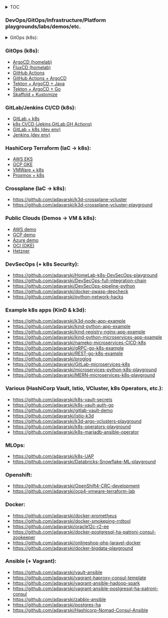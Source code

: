 <details>
<summary>TOC</summary>
<!--All you need is a blank line-->

    + markdown list 1
        + nested list 1
        + nested list 2
    + markdown list 2
</details>



### DevOps/GitOps/Infrastructure/Platform playgrounds/labs/demos/etc.

<details>
<summary>GitOps (k8s):</summary>
=================================    
<!--All you need is a blank line-->
   
   + [ArgoCD (homelab)](https://github.com/adavarski/homelab)
   + [FluxCD (homelab)](https://github.com/adavarski/homelab-flux)
   + [GitHub Actions](https://github.com/adavarski/k3d-GH-Actions)
   + [GitHub Actions + ArgoCD](https://github.com/adavarski/ArgoCD-GitOps-playground)
   + [Tekton + ArgoCD + Java](https://github.com/adavarski/gitops-k3d-tekton-argocd) 
   + [Tekton + ArgoCD + Go](https://github.com/adavarski/GitOps-k3d-Tekton-ArgoCD-Go)
   + [Skaffold + Kustomize](https://github.com/adavarski/k3d-skaffold-kustomize-demo)
</details>


### GitOps (k8s):
- [ArgoCD (homelab)](https://github.com/adavarski/homelab)
- [FluxCD (homelab)](https://github.com/adavarski/homelab-flux)
- [GitHub Actions](https://github.com/adavarski/k3d-GH-Actions)
- [GitHub Actions + ArgoCD](https://github.com/adavarski/ArgoCD-GitOps-playground)
- [Tekton + ArgoCD + Java](https://github.com/adavarski/gitops-k3d-tekton-argocd) 
- [Tekton + ArgoCD + Go](https://github.com/adavarski/GitOps-k3d-Tekton-ArgoCD-Go)
- [Skaffold + Kustomize](https://github.com/adavarski/k3d-skaffold-kustomize-demo)

### GitLab/Jenkins CI/CD (k8s):
- [GitLab + k8s](https://github.com/adavarski/gitlab-cicd-k8s)
- [k8s CI/CD (Jekins,GitLab,GH Actions)](https://github.com/adavarski/k3d-cicd-playground)
- [GitLab + k8s (dev env)](https://github.com/adavarski/k3s-GitLab-development)
- [Jenkins (dev env)](https://github.com/adavarski/jenkins-dev-environment)

### HashiCorp Terraform (IaC -> k8s):
- [AWS EKS](https://github.com/adavarski/AWS-EKS-Terraform)
- [GCP GKE](https://github.com/adavarski/GCP-GKE-terraform-demo)
- [VMWare + k8s](https://github.com/adavarski/k8s-vmware-terraform-kubespray)
- [Proxmox + k8s](https://github.com/adavarski/proxmox-terraform-k8s)

### Crossplane (IaC -> k8s):
- https://github.com/adavarski/k3d-crossplane-vcluster 
- https://github.com/adavarski/k3d-crossplane-vcluster-playground

### Public Clouds (Demos -> VM & k8s):
- [AWS demo](https://github.com/adavarski/DevOps-AWS-demo)
- [GCP demo](https://github.com/adavarski/DevOps-GCP-demo)
- [Azure demo](https://github.com/adavarski/DevOps-AZURE-demo)
- [OCI (OKE)](https://github.com/adavarski/OCI-Terraform-OKE-k8s-demo)
- [Hetzner](https://github.com/adavarski/Hetzner-Case-Study)

### DevSecOps (+ k8s Security):
- https://github.com/adavarski/HomeLab-k8s-DevSecOps-playground
- https://github.com/adavarski/DevSecOps-full-integration-chain
- https://github.com/adavarski/DevSecOps-pipeline-python
- https://github.com/adavarski/docker-owasp-depcheck
- https://github.com/adavarski/python-network-hacks

### Example k8s apps (KinD & k3d):
- https://github.com/adavarski/k3d-node-app-example
- https://github.com/adavarski/kind-python-app-example
- https://github.com/adavarski/kind-registry-nginx-app-example
- https://github.com/adavarski/kind-python-microservices-app-example
- https://github.com/adavarski/nameko-microservices-CICD-k8s
- https://github.com/adavarski/gRPC-go-k8s-example
- https://github.com/adavarski/REST-go-k8s-example
- https://github.com/adavarski/proglog
- https://github.com/adavarski/GitLab-microservices-k8s
- https://github.com/adavarski/microservices-python-k8s-playground
- https://github.com/adavarski/MERN-microservices-k8s-playground

### Various (HashiCorp Vault, Istio, VCluster, k8s Operators, etc.):
- https://github.com/adavarski/k8s-vault-secrets
- https://github.com/adavarski/k8s-vault-auth-go
- https://github.com/adavarski/gitlab-vault-demo
- https://github.com/adavarski/istio-k3d
- https://github.com/adavarski/k3d-argo-vclusters-playground
- https://github.com/adavarski/k8s-operators-playground
- https://github.com/adavarski/k8s-mariadb-ansible-operator

### MLOps:
- https://github.com/adavarski/k8s-UAP
- https://github.com/adavarski/Databricks-Snowflake-ML-playground

### Openshift:
- https://github.com/adavarski/OpenShift4-CRC-development
- https://github.com/adavarski/ocp4-vmware-terraform-lab

### Docker:
- https://github.com/adavarski/docker-prometheus
- https://github.com/adavarski/docker-smokeping-rrdtool
- https://github.com/adavarski/oracle12c-r2-ee
- https://github.com/adavarski/docker-postgresql-ha-patroni-consul-zookeeper
- https://github.com/adavarski/onlineshop-php-laravel-docker
- https://github.com/adavarski/docker-bigdata-playground

### Ansible (+ Vagrant):
- https://github.com/adavarski/vault-ansible
- https://github.com/adavarski/vagrant-haproxy-consul-template
- https://github.com/adavarski/vagrant-ansible-hadoop-spark
- https://github.com/adavarski/vagrant-ansible-postgresql-ha-patroni-consul
- https://github.com/adavarski/zabbix-ansible
- https://github.com/adavarski/postgres-ha
- https://github.com/adavarski/Hashicorp-Nomad-Consul-Ansible


<!--
**adavarski/adavarski** is a ✨ _special_ ✨ repository because its `README.md` (this file) appears on your GitHub profile.

Here are some ideas to get you started:

- 🔭 I’m currently working on ...
- 🌱 I’m currently learning ...
- 👯 I’m looking to collaborate on ...
- 🤔 I’m looking for help with ...
- 💬 Ask me about ...
- 📫 How to reach me: ...
- 😄 Pronouns: ...
- ⚡ Fun fact: ...
-->
